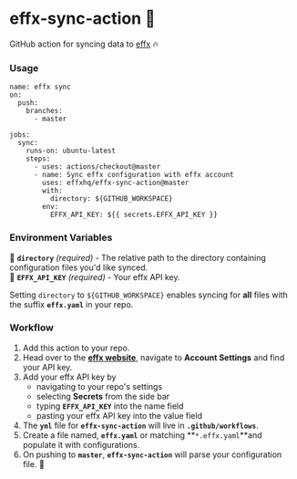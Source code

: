 # effx-sync-action 🔄

GitHub action for syncing data to [effx](https://www.effx.com) 🔥

### Usage

```
name: effx sync
on:
  push:
    branches:
      - master

jobs:
  sync:
    runs-on: ubuntu-latest
    steps:
      - uses: actions/checkout@master
      - name: Sync effx configuration with effx account
        uses: effxhq/effx-sync-action@master
        with:
          directory: ${GITHUB_WORKSPACE}
        env:
          EFFX_API_KEY: ${{ secrets.EFFX_API_KEY }}
```

### Environment Variables

📁 **`directory`** _(required)_ - The relative path to the directory containing configuration files you'd like synced.\
🔑 **`EFFX_API_KEY`** _(required)_ - Your effx API key.

Setting `directory` to `${GITHUB_WORKSPACE}` enables syncing for **all** files with the suffix **`effx.yaml`** in your repo.

### Workflow

1. Add this action to your repo.
2. Head over to the **[effx website](https://app.effx.com/account_settings)**, navigate to **Account Settings** and find your API key.
3. Add your effx API key by
   - navigating to your repo's settings
   - selecting **Secrets** from the side bar
   - typing **`EFFX_API_KEY`** into the name field
   - pasting your effx API key into the value field
4. The **`yml`** file for **`effx-sync-action`** will live in **`.github/workflows`**.
5. Create a file named, **`effx.yaml`** or matching **`*.effx.yaml`**and populate it with configurations.
6. On pushing to **`master`**, **`effx-sync-action`** will parse your configuration file. 🥳
